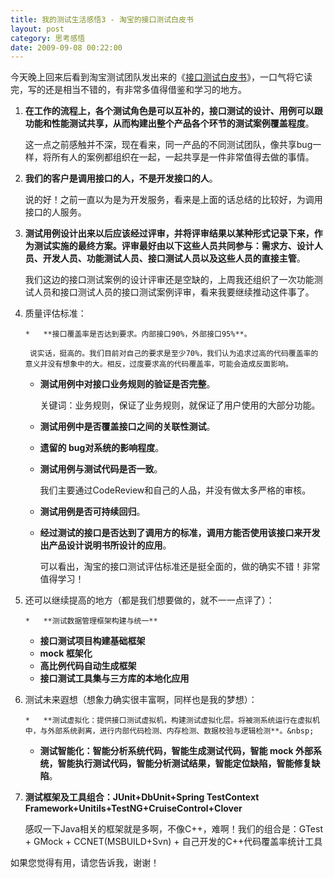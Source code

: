 ```yaml
---
title: 我的测试生活感悟3 - 淘宝的接口测试白皮书
layout: post
category: 思考感悟
date: 2009-09-08 00:22:00
---
```


今天晚上回来后看到淘宝测试团队发出来的《[接口测试白皮书](http://rdc.taobao.com/blog/qa/wp-content/uploads/2009/09/%E6%8E%A5%E5%8F%A3%E6%B5%8B%E8%AF%95%E7%99%BD%E7%9A%AE%E4%B9%A6RC1.pdf "接口测试白皮书")》，一口气将它读完，写的还是相当不错的，有非常多值得借鉴和学习的地方。

1.  **在工作的流程上，各个测试角色是可以互补的，接口测试的设计、用例可以跟功能和性能测试共享，从而构建出整个产品各个环节的测试案例覆盖程度**。

     这一点之前感触并不深，现在看来，同一产品的不同测试团队，像共享bug一样，将所有人的案例都组织在一起，一起共享是一件非常值得去做的事情。

2.  **我们的客户是调用接口的人，不是开发接口的人**。

     说的好！之前一直以为是为开发服务，看来是上面的话总结的比较好，为调用接口的人服务。

3.  **测试用例设计出来以后应该经过评审，并将评审结果以某种形式记录下来，作为测试实施的最终方案。评审最好由以下这些人员共同参与：需求方、设计人员、开发人员、功能测试人员、接口测试人员以及这些人员的直接主管**。

     我们这边的接口测试案例的设计评审还是空缺的，上周我还组织了一次功能测试人员和接口测试人员的接口测试案例评审，看来我要继续推动这件事了。

4.  质量评估标准：

        *   **接口覆盖率是否达到要求。内部接口90%，外部接口95%**。

         说实话，挺高的。我们目前对自己的要求是至少70%，我们认为追求过高的代码覆盖率的意义并没有想象中的大。相反，过度要求高的代码覆盖率，可能会造成反面影响。
    *   **测试用例中对接口业务规则的验证是否完整**。

         关键词：业务规则，保证了业务规则，就保证了用户使用的大部分功能。

    *   **测试用例中是否覆盖接口之间的关联性测试**。
    *   **遗留的 bug对系统的影响程度**。
    *   **测试用例与测试代码是否一致**。

         我们主要通过CodeReview和自己的人品，并没有做太多严格的审核。

    *   **测试用例是否可持续回归**。
    *   **经过测试的接口是否达到了调用方的标准，调用方能否使用该接口来开发出产品设计说明书所设计的应用**。

         可以看出，淘宝的接口测试评估标准还是挺全面的，做的确实不错！非常值得学习！
5.  还可以继续提高的地方（都是我们想要做的，就不一一点评了）：

        *   **测试数据管理框架构建与统一**
    *   **接口测试项目构建基础框架**
    *   **mock 框架化**
    *   **高比例代码自动生成框架**
    *   **接口测试工具集与三方库的本地化应用**
6.  测试未来遐想（想象力确实很丰富啊，同样也是我的梦想）：

        *   **测试虚拟化：提供接口测试虚拟机，构建测试虚拟化层。将被测系统运行在虚拟机中，与外部系统剥离，进行内部代码检测、内存检测、数据校验与逻辑检测**。&nbsp;
    *   **测试智能化：智能分析系统代码，智能生成测试代码，智能 mock 外部系统，智能执行测试代码，智能分析测试结果，智能定位缺陷，智能修复缺陷**。
7.  **测试框架及工具组合：JUnit+DbUnit+Spring TestContext Framework+Unitils+TestNG+CruiseControl+Clover**

     感叹一下Java相关的框架就是多啊，不像C++，难啊！我们的组合是：GTest + GMock + CCNET(MSBUILD+Svn) + 自己开发的C++代码覆盖率统计工具

如果您觉得有用，请您告诉我，谢谢！

